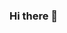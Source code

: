 ### Hi there 👋

<!--
**NaorShabtai/NaorShabtai** is a ✨ _special_ ✨ repository because its `README.md` (this file) appears on your GitHub profile.

Here are some ideas to get you started:

- 🔭 I’m currently working on SweetIL
- 🌱 I’m currently learning lua
-->
